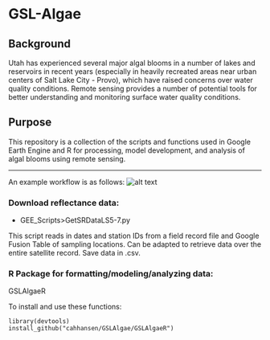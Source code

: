 # GSL-Algae

## Background
Utah has experienced several major algal blooms in a number of lakes and reservoirs in recent years (especially in heavily recreated areas near urban centers of Salt Lake City - Provo), which have raised concerns over water quality conditions. Remote sensing provides a number of potential tools for better understanding and monitoring surface water quality conditions.

## Purpose
This repository is a collection of the scripts and functions used in Google Earth Engine and R for processing, model development, and analysis of algal blooms using remote sensing.

---
An example workflow is as follows:
![alt text](https://github.com/cahhansen/GSLAlgae/blob/master/WorkflowDiagram.png) 
### Download reflectance data:
* GEE_Scripts>GetSRDataLS5-7.py

This script reads in dates and station IDs from a field record file and Google Fusion Table of sampling locations. Can be adapted to retrieve data over the entire satellite record. Save data in .csv.

### R Package for formatting/modeling/analyzing data:
GSLAlgaeR

To install and use these functions:

```
library(devtools)
install_github("cahhansen/GSLAlgae/GSLAlgaeR")
```

